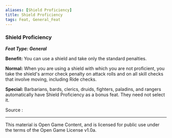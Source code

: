 ```yaml
---
aliases: [Shield Proficiency]
title: Shield Proficiency
tags: Feat, General_Feat
---
```

### Shield Proficiency 
***Feat Type: General***

**Benefit:** You can use a shield and take only the standard penalties.

**Normal:** When you are using a shield with which you are not
proficient, you take the shield's armor check penalty on attack rolls
and on all skill checks that involve moving, including Ride checks.

**Special:** Barbarians, bards, clerics, druids, fighters, paladins, and
rangers automatically have Shield Proficiency as a bonus feat. They need
not select it.


Source :

---

This material is Open Game Content, and is licensed for public use under
the terms of the Open Game License v1.0a.
